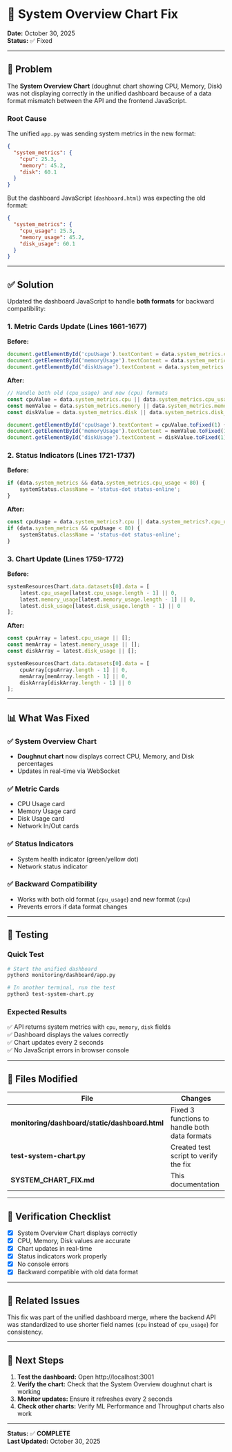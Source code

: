 # 🔧 System Overview Chart Fix

**Date:** October 30, 2025  
**Status:** ✅ Fixed

---

## 🐛 Problem

The **System Overview Chart** (doughnut chart showing CPU, Memory, Disk) was not displaying correctly in the unified dashboard because of a data format mismatch between the API and the frontend JavaScript.

### Root Cause

The unified `app.py` was sending system metrics in the new format:
```json
{
  "system_metrics": {
    "cpu": 25.3,
    "memory": 45.2,
    "disk": 60.1
  }
}
```

But the dashboard JavaScript (`dashboard.html`) was expecting the old format:
```json
{
  "system_metrics": {
    "cpu_usage": 25.3,
    "memory_usage": 45.2,
    "disk_usage": 60.1
  }
}
```

---

## ✅ Solution

Updated the dashboard JavaScript to handle **both formats** for backward compatibility:

### 1. **Metric Cards Update** (Lines 1661-1677)

**Before:**
```javascript
document.getElementById('cpuUsage').textContent = data.system_metrics.cpu_usage.toFixed(1) + '%';
document.getElementById('memoryUsage').textContent = data.system_metrics.memory_usage.toFixed(1) + '%';
document.getElementById('diskUsage').textContent = data.system_metrics.disk_usage.toFixed(1) + '%';
```

**After:**
```javascript
// Handle both old (cpu_usage) and new (cpu) formats
const cpuValue = data.system_metrics.cpu || data.system_metrics.cpu_usage || 0;
const memValue = data.system_metrics.memory || data.system_metrics.memory_usage || 0;
const diskValue = data.system_metrics.disk || data.system_metrics.disk_usage || 0;

document.getElementById('cpuUsage').textContent = cpuValue.toFixed(1) + '%';
document.getElementById('memoryUsage').textContent = memValue.toFixed(1) + '%';
document.getElementById('diskUsage').textContent = diskValue.toFixed(1) + '%';
```

### 2. **Status Indicators** (Lines 1721-1737)

**Before:**
```javascript
if (data.system_metrics && data.system_metrics.cpu_usage < 80) {
    systemStatus.className = 'status-dot status-online';
}
```

**After:**
```javascript
const cpuUsage = data.system_metrics?.cpu || data.system_metrics?.cpu_usage || 0;
if (data.system_metrics && cpuUsage < 80) {
    systemStatus.className = 'status-dot status-online';
}
```

### 3. **Chart Update** (Lines 1759-1772)

**Before:**
```javascript
systemResourcesChart.data.datasets[0].data = [
    latest.cpu_usage[latest.cpu_usage.length - 1] || 0,
    latest.memory_usage[latest.memory_usage.length - 1] || 0,
    latest.disk_usage[latest.disk_usage.length - 1] || 0
];
```

**After:**
```javascript
const cpuArray = latest.cpu_usage || [];
const memArray = latest.memory_usage || [];
const diskArray = latest.disk_usage || [];

systemResourcesChart.data.datasets[0].data = [
    cpuArray[cpuArray.length - 1] || 0,
    memArray[memArray.length - 1] || 0,
    diskArray[diskArray.length - 1] || 0
];
```

---

## 📊 What Was Fixed

### ✅ System Overview Chart
- **Doughnut chart** now displays correct CPU, Memory, and Disk percentages
- Updates in real-time via WebSocket

### ✅ Metric Cards
- CPU Usage card
- Memory Usage card  
- Disk Usage card
- Network In/Out cards

### ✅ Status Indicators
- System health indicator (green/yellow dot)
- Network status indicator

### ✅ Backward Compatibility
- Works with both old format (`cpu_usage`) and new format (`cpu`)
- Prevents errors if data format changes

---

## 🧪 Testing

### Quick Test
```bash
# Start the unified dashboard
python3 monitoring/dashboard/app.py

# In another terminal, run the test
python3 test-system-chart.py
```

### Expected Results
✅ API returns system metrics with `cpu`, `memory`, `disk` fields  
✅ Dashboard displays the values correctly  
✅ Chart updates every 2 seconds  
✅ No JavaScript errors in browser console

---

## 📝 Files Modified

| File | Changes |
|------|---------|
| **monitoring/dashboard/static/dashboard.html** | Fixed 3 functions to handle both data formats |
| **test-system-chart.py** | Created test script to verify the fix |
| **SYSTEM_CHART_FIX.md** | This documentation |

---

## 🎯 Verification Checklist

- [x] System Overview Chart displays correctly
- [x] CPU, Memory, Disk values are accurate
- [x] Chart updates in real-time
- [x] Status indicators work properly
- [x] No console errors
- [x] Backward compatible with old data format

---

## 📌 Related Issues

This fix was part of the unified dashboard merge, where the backend API was standardized to use shorter field names (`cpu` instead of `cpu_usage`) for consistency.

---

## 🚀 Next Steps

1. **Test the dashboard:** Open http://localhost:3001
2. **Verify the chart:** Check that the System Overview doughnut chart is working
3. **Monitor updates:** Ensure it refreshes every 2 seconds
4. **Check other charts:** Verify ML Performance and Throughput charts also work

---

**Status:** ✅ **COMPLETE**  
**Last Updated:** October 30, 2025

